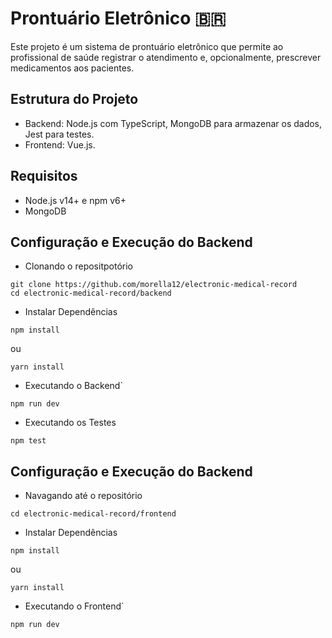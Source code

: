 # Prontuário Eletrônico 🇧🇷

Este projeto é um sistema de prontuário eletrônico que permite ao profissional de saúde registrar o atendimento e, opcionalmente, prescrever medicamentos aos pacientes.

## Estrutura do Projeto
* Backend: Node.js com TypeScript, MongoDB para armazenar os dados, Jest para testes.
* Frontend: Vue.js.

## Requisitos
* Node.js v14+ e npm v6+
* MongoDB

## Configuração e Execução do Backend
* Clonando o repositpotório
```
git clone https://github.com/morella12/electronic-medical-record
cd electronic-medical-record/backend
```

* Instalar Dependências
```
npm install
```
ou
```
yarn install
```
* Executando o Backend`
```
npm run dev
```

* Executando os Testes
```
npm test
```

## Configuração e Execução do Backend
* Navagando até o repositório
```
cd electronic-medical-record/frontend
```

* Instalar Dependências
```
npm install
```
ou
```
yarn install
```
* Executando o Frontend`
```
npm run dev
```